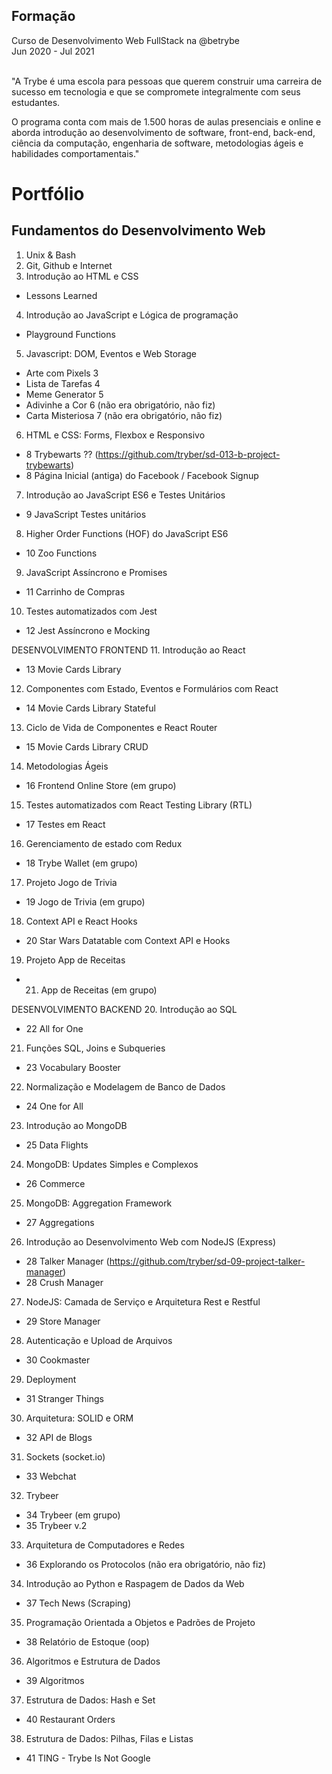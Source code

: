 <h2>Formação</h2>
Curso de Desenvolvimento Web FullStack na @betrybe <br />
Jun 2020 - Jul 2021 <br />
<br />
<p>"A Trybe é uma escola para pessoas que querem construir uma carreira de sucesso em tecnologia e que se compromete integralmente com seus estudantes.</p>

<p>O programa conta com mais de 1.500 horas de aulas presenciais e online e aborda introdução ao desenvolvimento de software, front-end, back-end, ciência da computação, engenharia de software, metodologias ágeis e habilidades comportamentais."</p>

<h1>Portfólio</h1>

<h2>Fundamentos do Desenvolvimento Web</h2>

01. Unix & Bash
02. Git, Github e Internet
03. Introdução ao HTML e CSS
- Lessons Learned
04. Introdução ao JavaScript e Lógica de programação
- Playground Functions
05. Javascript: DOM, Eventos e Web Storage
- Arte com Pixels 3
- Lista de Tarefas 4
- Meme Generator 5
- Adivinhe a Cor 6 (não era obrigatório, não fiz)
- Carta Misteriosa 7 (não era obrigatório, não fiz)
06. HTML e CSS: Forms, Flexbox e Responsivo
- 8 Trybewarts ?? (https://github.com/tryber/sd-013-b-project-trybewarts)
- 8 Página Inicial (antiga) do Facebook / Facebook Signup
07. Introdução ao JavaScript ES6 e Testes Unitários
- 9 JavaScript Testes unitários
08. Higher Order Functions (HOF) do JavaScript ES6
- 10 Zoo Functions
09. JavaScript Assíncrono e Promises
- 11 Carrinho de Compras
10. Testes automatizados com Jest
- 12 Jest Assíncrono e Mocking

DESENVOLVIMENTO FRONTEND
11. Introdução ao React
- 13 Movie Cards Library
12. Componentes com Estado, Eventos e Formulários com React
- 14 Movie Cards Library Stateful
13. Ciclo de Vida de Componentes e React Router
- 15 Movie Cards Library CRUD
14. Metodologias Ágeis
- 16 Frontend Online Store (em grupo)
15. Testes automatizados com React Testing Library (RTL)
- 17 Testes em React
16. Gerenciamento de estado com Redux
- 18 Trybe Wallet (em grupo)
17. Projeto Jogo de Trivia
- 19 Jogo de Trivia (em grupo)
18. Context API e React Hooks
- 20 Star Wars Datatable com Context API e Hooks
19. Projeto App de Receitas
- 21. App de Receitas (em grupo)

DESENVOLVIMENTO BACKEND
20. Introdução ao SQL
- 22 All for One
21. Funções SQL, Joins e Subqueries
- 23 Vocabulary Booster
22. Normalização e Modelagem de Banco de Dados
- 24 One for All
23. Introdução ao MongoDB 
- 25 Data Flights
24. MongoDB: Updates Simples e Complexos
- 26 Commerce
25. MongoDB: Aggregation Framework
- 27 Aggregations
26. Introdução ao Desenvolvimento Web com NodeJS (Express)
- 28 Talker Manager (https://github.com/tryber/sd-09-project-talker-manager)
- 28 Crush Manager
27. NodeJS: Camada de Serviço e Arquitetura Rest e Restful
- 29 Store Manager
28. Autenticação e Upload de Arquivos
- 30 Cookmaster
29. Deployment
- 31 Stranger Things
30. Arquitetura: SOLID e ORM
- 32 API de Blogs
31. Sockets (socket.io)
- 33 Webchat
32. Trybeer
- 34 Trybeer (em grupo)
- 35 Trybeer v.2
33. Arquitetura de Computadores e Redes
- 36 Explorando os Protocolos (não era obrigatório, não fiz)
34. Introdução ao Python e Raspagem de Dados da Web
- 37 Tech News (Scraping)
35. Programação Orientada a Objetos e Padrões de Projeto
- 38 Relatório de Estoque (oop)
36. Algoritmos e Estrutura de Dados
- 39 Algoritmos
37. Estrutura de Dados: Hash e Set
- 40 Restaurant Orders
38. Estrutura de Dados: Pilhas, Filas e Listas
- 41 TING - Trybe Is Not Google
